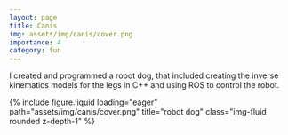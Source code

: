```yaml
---
layout: page
title: Canis
img: assets/img/canis/cover.png
importance: 4
category: fun
---
```


I created and programmed a robot dog, that included creating the inverse kinematics models for the legs in C++ and using ROS to control the robot.

<div class="row">
    <div class="col-sm mt-3 mt-md-0">
        {% include figure.liquid loading="eager" path="assets/img/canis/cover.png" title="robot dog" class="img-fluid rounded z-depth-1" %}
    </div>
</div>

